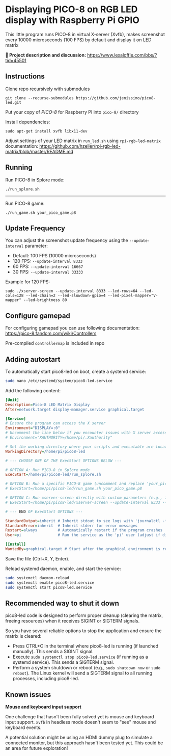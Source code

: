 Displaying PICO-8 on RGB LED display with Raspberry Pi GPIO
==================================================

This little program runs PICO-8 in virtual X-server (Xvfb), makes screenshot every 10000 microseconds (100 FPS) by default and display it on LED matrix

**📍 Project description and discussion:**
https://www.lexaloffle.com/bbs/?tid=45501

Instructions
--------

Clone repo recursively with submodules
```
git clone --recurse-submodules https://github.com/jenissimo/pico8-led.git
```

Put your copy of *PICO-8* for Raspberry PI into `pico-8/` directory

Install dependencies:
```
sudo apt-get install xvfb libx11-dev
```

Adjust settings of your LED matrix in `run_led.sh` using `rpi-rgb-led-matrix` documentation: https://github.com/hzeller/rpi-rgb-led-matrix/blob/master/README.md

Running
--------
Run PICO-8 in Splore mode:
```
./run_splore.sh
```
--------
Run PICO-8 game:
```
./run_game.sh your_pico_game.p8
```

Update Frequency
--------
You can adjust the screenshot update frequency using the `--update-interval` parameter:

- Default: 100 FPS (10000 microseconds)
- 120 FPS: `--update-interval 8333`
- 60 FPS: `--update-interval 16667`
- 30 FPS: `--update-interval 33333`

Example for 120 FPS:
```
sudo ./xserver-screen --update-interval 8333 --led-rows=64 --led-cols=128 --led-chain=2 --led-slowdown-gpio=4 --led-pixel-mapper="V-mapper" --led-brightness 80
```

Configure gamepad
--------
For configuring gamepad you can use following documentation: https://pico-8.fandom.com/wiki/Controllers

Pre-compiled `controllermap` is included in repo

Adding autostart
--------
To automatically start pico8-led on boot, create a systemd service:

```bash
sudo nano /etc/systemd/system/pico8-led.service
```

Add the following content:

```ini
[Unit]
Description=Pico-8 LED Matrix Display
After=network.target display-manager.service graphical.target

[Service]
# Ensure the program can access the X server
Environment="DISPLAY=:0"
# Uncomment the line below if you encounter issues with X server access (e.g., "cannot open display")
# Environment="XAUTHORITY=/home/pi/.Xauthority"

# Set the working directory where your scripts and executable are located
WorkingDirectory=/home/pi/pico8-led

# --- CHOOSE ONE OF THE ExecStart OPTIONS BELOW ---

# OPTION A: Run PICO-8 in Splore mode
ExecStart=/home/pi/pico8-led/run_splore.sh

# OPTION B: Run a specific PICO-8 game (uncomment and replace 'your_pico_game.p8')
# ExecStart=/home/pi/pico8-led/run_game.sh your_pico_game.p8

# OPTION C: Run xserver-screen directly with custom parameters (e.g., for 120 FPS)
# ExecStart=/home/pi/pico8-led/xserver-screen --update-interval 8333 --led-rows=64 --led-cols=128 --led-chain=2 --led-slowdown-gpio=4 --led-pixel-mapper="V-mapper" --led-brightness 80

# --- END OF ExecStart OPTIONS ---

StandardOutput=inherit # Inherit stdout to see logs with 'journalctl -f -u pico8-led.service'
StandardError=inherit  # Inherit stderr for error messages
Restart=always         # Automatically restart if the program crashes
User=pi                # Run the service as the 'pi' user (adjust if different)

[Install]
WantedBy=graphical.target # Start after the graphical environment is ready
```

Save the file (Ctrl+X, Y, Enter).

Reload systemd daemon, enable, and start the service:

```bash
sudo systemctl daemon-reload
sudo systemctl enable pico8-led.service
sudo systemctl start pico8-led.service
```

Recommended way to shut it down
--------
pico8-led code is designed to perform proper cleanup (clearing the matrix, freeing resources) when it receives SIGINT or SIGTERM signals.

So you have several reliable options to stop the application and ensure the matrix is cleared:

- Press CTRL+C in the terminal where pico8-led is running (if launched manually). This sends a SIGINT signal.
- Execute `sudo systemctl stop pico8-led.service` (if running as a systemd service). This sends a SIGTERM signal.
- Perform a system shutdown or reboot (e.g., `sudo shutdown now` or `sudo reboot`). The Linux kernel will send a SIGTERM signal to all running processes, including pico8-led.

Known issues
--------
**Mouse and keyboard input support**

One challenge that hasn't been fully solved yet is mouse and keyboard input support. `xvfb` in headless mode doesn't seem to "see" mouse and keyboard events. 

A potential solution might be using an HDMI dummy plug to simulate a connected monitor, but this approach hasn't been tested yet. This could be an area for future exploration!
